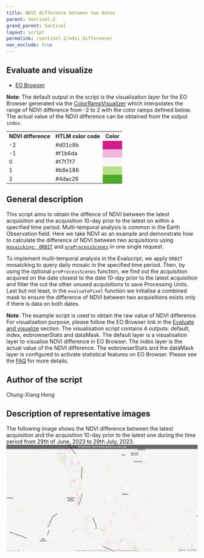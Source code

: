 ```yaml
---
title: NDVI difference between two dates
parent: Sentinel-2
grand_parent: Sentinel
layout: script
permalink: /sentinel-2/ndvi_difference/
nav_exclude: true
---
```



## Evaluate and visualize
- [EO Browser](https://sentinelshare.page.link/3jcr)

**Note**: The default output in the script is the visualisation layer for the EO Browser generated via the [ColorRampVisualizer](https://docs.sentinel-hub.com/api/latest/evalscript/functions/#colorrampvisualizer) which interpolates the range of NDVI difference from -2 to 2 with the color ramps defined below. The actual value of the NDVI difference can be obtained from the output `index`.

<table>
  <tr>
    <th>NDVI difference</th>
    <th>HTLM color code</th>
    <th>Color</th>
  </tr>
  <tr>
    <td>-2</td>
    <td>#d01c8b</td>
    <td style="background-color: #d01c8b;"></td>
  </tr>
  <tr>
    <td>-1</td>
    <td>#f1b6da</td>
    <td style="background-color: #f1b6da;"></td>
  </tr>
  <tr>
    <td>0</td>
    <td>#f7f7f7</td>
    <td style="background-color: #f7f7f7;"></td>
  </tr>
  <tr>
    <td>1</td>
    <td>#b8e186</td>
    <td style="background-color: #b8e186;"></td>
  </tr>
  <tr>
    <td>2</td>
    <td>#4dac26</td>
    <td style="background-color: #4dac26;"></td>
  </tr>
</table>


## General description
This script aims to obtain the diffence of NDVI between the latest acquisition and the acquisition 10-day prior to the latest on within a specified time period. Multi-temporal analysis is common in the Earth Observation field. Here we take NDVI as an example and demonstrate how to calculate the difference of NDVI between two acquisitions using [`mosaicking: ORBIT`](https://docs.sentinel-hub.com/api/latest/evalscript/v3/#mosaicking) and [`preProcessScenes`](https://docs.sentinel-hub.com/api/latest/evalscript/v3/#preprocessscenes-function-optional) in one single request.

To implement multi-temporal analysis in the Evalscript, we apply `ORBIT` mosaicking to query daily mosaic in the specified time period. Then, by using the optional `preProcessScenes` function, we find out the acquisition acquired on the date closest to the date 10-day prior to the latest acquisition and filter the out the other unused acquisitions to save Processing Units. Last but not least, in the `evaluatePixel` function we initialise a combined mask to ensure the difference of NDVI between two acquisitions exists only if there is data on both dates.

**Note**: The example script is used to obtain the raw value of NDVI difference. For visualisation purpose, please follow the EO Browser link in the [Evaluate and visualize](#evaluate-and-visualize) section. The visualisation script contains 4 outputs: default, index, eobrowserStats and dataMask. The default layer is a visualisation layer to visualise NDVI difference in EO Browser. The index layer is the actual value of the NDVI difference. The eobrowserStats and the dataMask layer is configured to activate statistical features on EO Browser. Please see the [FAQ](https://www.sentinel-hub.com/faq/#how-configure-your-layers-statistical-info-eo-browser) for more details.

## Author of the script

Chung-Xiang Hong

## Description of representative images
The following image shows the NDVI difference between the latest acquisition and the acquisition 10-day prior to the latest one during the time period from 29th of June, 2023 to 29th July, 2023.
![NDVI difference example](fig/ndvi_difference_pink_green.jpg)
